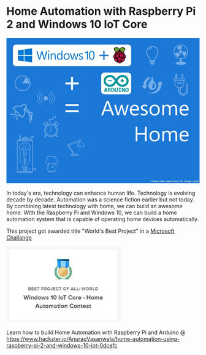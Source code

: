# Home Automation with Raspberry Pi 2 and Windows 10 IoT Core
![FeaturedImage](./FeaturedImage.jpg)

In today's era, technology can enhance human life. Technology is evolving decade by decade. Automation was a science fiction earlier but not today. By combining latest technology with home, we can build an awesome home. With the Raspberry Pi and Windows 10, we can build a home automation system that is capable of operating home devices automatically.

This project got awarded title "World's Best Project" in a [Microsoft Challange](https://www.hackster.io/contests/Windows10Automation#category-52)

![FeaturedImage](https://github.com/AnuragVasanwala/Home-Automation--RPi2-WinIoT-/blob/main/Award-Worlds-Best-Project.JPG)

Learn how to build Home Automation with Raspberry Pi and Arduino @
https://www.hackster.io/AnuragVasanwala/home-automation-using-raspberry-pi-2-and-windows-10-iot-0dcefc
